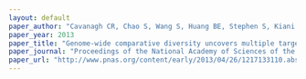 ```yaml
---
layout: default
paper_author: "Cavanagh CR, Chao S, Wang S, Huang BE, Stephen S, Kiani S, Forrest K, Saintenac C, Brown-Guedira GL, Akhunova A, See D, Bai G, Pumphrey M, Tomar L, Wong D, Kong S, Reynolds M, da Silva ML, Bockelman H, Talbert L, Anderson JA, Dreisigacker S, Baenziger S, Carter A, Korzun V, Morrell PL, Dubcovsky J, Morell MK, Sorrells ME, Hayden MJ, Akhunov E"
paper_year: 2013
paper_title: "Genome-wide comparative diversity uncovers multiple targets of selection for improvement in hexaploid wheat landraces and cultivars"
paper_journal: "Proceedings of the National Academy of Sciences of the United States of America 110: 8057-8062"
paper_url: "http://www.pnas.org/content/early/2013/04/26/1217133110.abstract"
---
```

